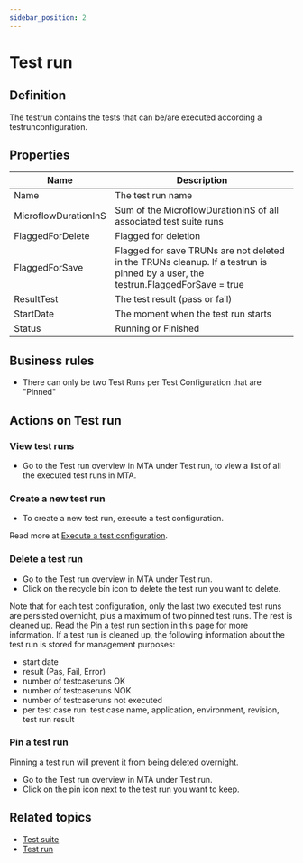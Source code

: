 ```yaml
---
sidebar_position: 2
---
```

# Test run 

## Definition

The testrun contains the tests that can be/are executed according a testrunconfiguration.

## Properties
| Name | Description |
| ----------- | ----------- |
| Name | The test run name |
| MicroflowDurationInS | Sum of the MicroflowDurationInS of all associated test suite runs |
| FlaggedForDelete | Flagged for deletion |
| FlaggedForSave | Flagged for save TRUNs are not deleted in the TRUNs cleanup. If a testrun is pinned by a user, the testrun.FlaggedForSave = true | 
| ResultTest | The test result (pass or fail) |
| StartDate |The moment when the test run starts | 
| Status | Running or Finished |
  
## Business rules
- There can only be two Test Runs per Test Configuration that are "Pinned"

## Actions on Test run

### View test runs
- Go to the Test run overview in MTA under Test run, to view a list of all the executed test runs in MTA.

### Create a new test run
- To create a new test run, execute a test configuration.
 
Read more at [Execute a test configuration](test-configuration#execute-a-test-configuration).

### Delete a test run
- Go to the Test run overview in MTA under Test run.
- Click on the recycle bin icon to delete the test run you want to delete.

Note that for each test configuration, only the last two executed test runs are persisted overnight, plus a maximum of two pinned test runs. The rest is cleaned up. Read the [Pin a test run](#pin-a-test-run) section in this page for more information.
If a test run is cleaned up, the following information about the test run is stored for management purposes:
- start date
- result (Pas, Fail, Error)
- number of testcaseruns OK
- number of testcaseruns NOK
- number of testcaseruns not executed
- per test case run: test case name, application, environment, revision, test run result

### Pin a test run
Pinning a test run will prevent it from being deleted overnight.
- Go to the Test run overview in MTA under Test run.
- Click on the pin icon next to the test run you want to keep.

## Related topics
- [Test suite](test-suite)
- [Test run](test-run)
